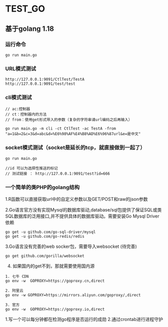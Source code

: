 # TEST_GO
## 基于golang 1.18

### 运行命令
```
go run main.go
```

### URL模式测试
```
http://127.0.0.1:9091/CtlTest/TestA
http://127.0.0.1:9091/test/test
```

### cli模式测试
```
// ac:控制器
// ct：控制器内的方法
// from：使用get形式带入的参数（复杂的字符串请url编码之后再输入）

go run main.go -m cli -ct CtlTest -ac TestA -from "a=1&b=2&c=3&d=abc&d=%E6%98%AF%E4%B8%AD%E6%96%87url&e=是中文"
```

### socket模式测试（socket是延长的tcp，就直接做到一起了）
```
go run main.go

//id 可以为选择性推送的标记
// 测试链接 ： http://127.0.0.1:9091/test?id=666
```

### 一个简单的类PHP的golang结构
1.R函数可以直接获取url中的自定义参数以及GET/POST和raw的json参数

2.Go语言官方没有实现Mysql的数据库驱动,database/sql包提供了保证SQL或类SQL数据库的泛用接口,并不提供具体的数据库驱动。需要安装Go Mysql Driver 依赖
```
go get -u github.com/go-sql-driver/mysql
go get -u github.com/go-redis/redis
```
 
3.Go语言没有完善的web socker包，需要导入websocket (待完善)
```
go get github.com/gorilla/websocket
```

4. 如果国内的get不到，那就需要使用国内源
```
1. 七牛 CDN
go env -w  GOPROXY=https://goproxy.cn,direct

2. 阿里云
go env -w GOPROXY=https://mirrors.aliyun.com/goproxy/,direct

3. 官方
go env -w  GOPROXY=https://goproxy.io,direct
```

1.写一个可以每分钟都在检测go程序是否运行的成勋
2.通过crontab进行进程守护
